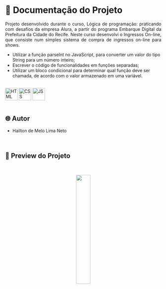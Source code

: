 # 📒 Documentação do Projeto

<p align="justify">
Projeto desenvolvido durante o curso, Lógica de programação: praticando com desafios da empresa Alura, a partir do programa Embarque Digital da Prefeitura da Cidade do Recife. Neste curso desenvolvi o Ingressos On-line, que consiste num simples sistema de compra de ingressos on-line para shows.
</p>

- Utilizar a função parseInt no JavaScript, para converter um valor do tipo String para um número inteiro;
- Escrever o código de funcionalidades em funções separadas;
- Utilizar um bloco condicional para determinar qual função deve ser chamada, de acordo com o valor armazenado em uma variável.

<div style="display: inline_block"><br>
  <img align="center" alt="HTML" heigth="30" width="40" src="https://cdn.jsdelivr.net/gh/devicons/devicon@latest/icons/html5/html5-original.svg">
  <img align="center" alt="CSS" heigth="30" width="40" src="https://cdn.jsdelivr.net/gh/devicons/devicon@latest/icons/css3/css3-original.svg">
  <img align="center" alt="JS" heigth="30" width="40" src="https://cdn.jsdelivr.net/gh/devicons/devicon@latest/icons/javascript/javascript-original.svg">
</div>

<br>

## 🌐 Autor

- Hailton de Melo Lima Neto

<br>

## 🔗 Preview do Projeto

<br>

<p width="100%" align="center">
  <a href="https://alura-ingresso-online-hailtonnetos-projects.vercel.app" target="_blank"><img src="https://img.shields.io/badge/Preview-FF5722?style=for-the-badge&logo=todoist&logoColor=white" width="30%"></a>
</p>
